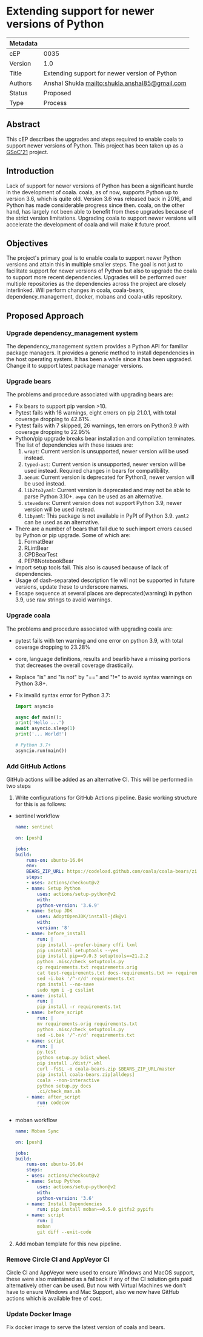 # Extending support for newer versions of Python

| Metadata |                                                  |
| -------- | ------------------------------------------------ |
| cEP      | 0035                                             |
| Version  | 1.0                                              |
| Title    | Extending support for newer version of Python    |
| Authors  | Anshal Shukla <mailto:shukla.anshal85@gmail.com> |
| Status   | Proposed                                         |
| Type     | Process                                          |

## Abstract

This cEP describes the upgrades and steps required to enable coala
to support newer versions of Python. This project has been taken up
as a [GSoC'21][1] project.

## Introduction

Lack of support for newer versions of Python has been a significant
hurdle in the development of coala. coala, as of now, supports
Python up to version 3.6, which is quite old. Version 3.6 was
released back in 2016, and Python has made considerable progress
since then. coala, on the other hand, has largely not been able to
benefit from these upgrades because of the strict version limitations.
Upgrading coala to support newer versions will accelerate the
development of coala and will make it future proof.

## Objectives

The project's primary goal is to enable coala to support newer
Python versions and attain this in multiple smaller steps.
The goal is not just to facilitate support for newer versions
of Python but also to upgrade the coala to support more recent
dependencies. Upgrades will be performed over multiple 
repositories as the dependencies across the project are closely
interlinked. Will perform changes in coala, coala-bears,
dependency_management, docker, mobans and coala-utils repository.

## Proposed Approach

### Upgrade dependency_management system 

The dependency_management system provides a Python API for 
familiar package managers. It provides a generic method to
install dependencies in the host operating system. It has 
been a while since it has been upgraded. Change it to support
latest package manager versions.

### Upgrade bears

The problems and procedure associated with upgrading bears are:

- Fix bears to support pip version >10.
- Pytest fails with 16 warnings, eight errors on pip 21.0.1,
  with total coverage dropping to 42.61%.
- Pytest fails with 7 skipped, 26 warnings, ten errors on 
  Python3.9 with coverage dropping to 22.95%
- Python/pip upgrade breaks bear installation and compilation terminates.
    The list of dependencies with these issues are:
    1. `wrapt`: Current version is unsupported, newer version will be used
     instead.
    2. `typed-ast`: Current version is unsupported, newer version will be used
     instead. Required changes in bears for compatibility.
    3. `aenum`: Current version is deprecated for Python3, newer version will
     be used instead.
    4. `lib2to3yaml`: Current version is deprecated and may not be able to parse
     Python 3.10+. `awpa` can be used as an alternative.
    5. `stevedore`: Current version does not support Python 3.9, newer version
     will be used instead.
    6. `libyaml`: This package is not available in PyPI of Python 3.9. 
    `yaml2` can be used as an alternative.
- There are a number of bears that fail due to such import errors caused by
 Python or pip upgrade. Some of which are:
    1. FormatBear
    2. RLintBear
    3. CPDBearTest
    4. PEP8NotebookBear
- Import setup tools fail. This also is caused because of lack of dependencies. 
- Usage of dash-separated description file will not be supported in future versions,
  update these to underscore names.
- Escape sequence at several places are deprecated(warning) in python 3.9, use raw
  strings to avoid warnings.

### Upgrade coala

The problems and procedure associated with upgrading coala are:
    
- pytest fails with ten warning and one error on python 3.9,
  with total coverage dropping to 23.28%
- core, language definitions, results and bearlib have a missing
  portions that decreases the overall coverage drastically.
- Replace "is" and "is not" by "==" and "!=" to avoid syntax
  warnings on Python 3.8+.
- Fix invalid syntax error for Python 3.7:

    ```python
    import asyncio

    async def main():
    print('Hello ...')
    await asyncio.sleep(1)
    print('... World!')

    # Python 3.7+
    asyncio.run(main())
    ```

### Add GitHub Actions

GitHub actions will be added as an alternative CI.
This will be performed in two steps
    
1. Write configurations for GitHub Actions pipeline.
    Basic working structure for this is as follows:

- sentinel workflow 
    
    ```yaml
    name: sentinel

    on: [push]

    jobs:
    build:
        runs-on: ubuntu-16.04
        env:
        BEARS_ZIP_URL: https://codeload.github.com/coala/coala-bears/zip
        steps:
        - uses: actions/checkout@v2
        - name: Setup Python
            uses: actions/setup-python@v2
            with:
            python-version: '3.6.9'
        - name: Setup JDK
            uses: AdoptOpenJDK/install-jdk@v1
            with:
            version: '8'
        - name: before_install
            run: |
            pip install --prefer-binary cffi lxml
            pip uninstall setuptools --yes
            pip install pip==9.0.3 setuptools==21.2.2
            python .misc/check_setuptools.py
            cp requirements.txt requirements.orig
            cat test-requirements.txt docs-requirements.txt >> requirements.txt
            sed -i.bak '/^-r/d' requirements.txt
            npm install --no-save
            sudo npm i -g csslint
        - name: install
            run: |
            pip install -r requirements.txt
        - name: before_script
            run: |
            mv requirements.orig requirements.txt
            python .misc/check_setuptools.py
            sed -i.bak '/^-r/d' requirements.txt
        - name: script
            run: |
            py.test
            python setup.py bdist_wheel
            pip install ./dist/*.whl
            curl -fsSL -o coala-bears.zip $BEARS_ZIP_URL/master
            pip install coala-bears.zip[alldeps]
            coala --non-interactive
            python setup.py docs
            .ci/check_man.sh
        - name: after_script
            run: codecov
            ```

- moban workflow
    
    ```yaml
    name: Moban Sync

    on: [push]

    jobs:
    build:
        runs-on: ubuntu-16.04
        steps:
        - uses: actions/checkout@v2
        - name: Setup Python
            uses: actions/setup-python@v2
            with:
            python-version: '3.6'
        - name: Install Dependencies
            run: pip install moban~=0.5.0 gitfs2 pypifs
        - name: script
            run: |
            moban
            git diff --exit-code
    ```

2. Add moban template for this new pipeline.

### Remove Circle CI and AppVeyor CI

Circle CI and AppVeyor were used to ensure Windows and MacOS support,
these were also maintained as a fallback if any of the CI solution gets
paid alternatively other can be used. But now with Virtual Machines we
don't have to ensure Windows and Mac Support, also we now have GitHub
actions which is available free of cost.

### Update Docker Image

Fix docker image to serve the latest version of coala and bears.

[1]: https://summerofcode.withgoogle.com/organizations/6490386047959040/#4634486723051520